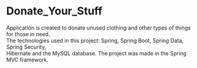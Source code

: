 # Donate_Your_Stuff

Application	is	created	to	donate	unused	clothing	and	other	types	of	things for	those	in	need.	
The	technologies	used	in	this	project:	Spring,	Spring Boot,	Spring	Data,	Spring	Security,	
Hibernate	and	the	MySQL	database. The	project	was	made	in	the	Spring	MVC	framework.
